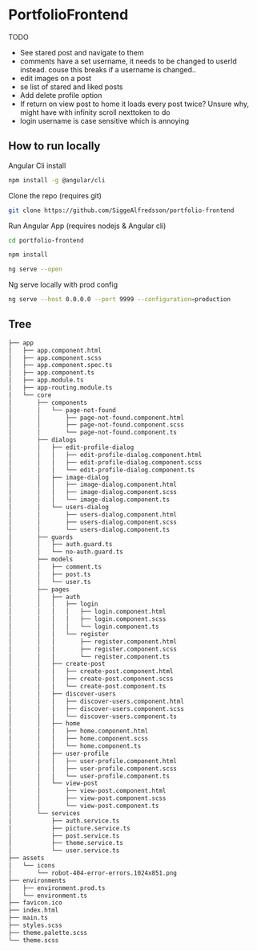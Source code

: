 # PortfolioFrontend

TODO
- See stared post and navigate to them
- comments have a set username, it needs to be changed to userId instead. couse this breaks if a username is changed..
- edit images on a post
- se list of stared and liked posts
- Add delete profile option
- If return on view post to home it loads every post twice? Unsure why, might have with infinity scroll nexttoken to do
- login username is case sensitive which is annoying

## How to run locally

Angular Cli install
```bash
npm install -g @angular/cli
```

Clone the repo (requires git)
```bash
git clone https://github.com/SiggeAlfredsson/portfolio-frontend
```
Run Angular App (requires nodejs & Angular cli)
```bash
cd portfolio-frontend

npm install

ng serve --open
```

Ng serve locally with prod config
```bash
ng serve --host 0.0.0.0 --port 9999 --configuration=production
```

## Tree
```bash
├── app
│   ├── app.component.html
│   ├── app.component.scss
│   ├── app.component.spec.ts
│   ├── app.component.ts
│   ├── app.module.ts
│   ├── app-routing.module.ts
│   └── core
│       ├── components
│       │   └── page-not-found
│       │       ├── page-not-found.component.html
│       │       ├── page-not-found.component.scss
│       │       └── page-not-found.component.ts
│       ├── dialogs
│       │   ├── edit-profile-dialog
│       │   │   ├── edit-profile-dialog.component.html
│       │   │   ├── edit-profile-dialog.component.scss
│       │   │   └── edit-profile-dialog.component.ts
│       │   ├── image-dialog
│       │   │   ├── image-dialog.component.html
│       │   │   ├── image-dialog.component.scss
│       │   │   └── image-dialog.component.ts
│       │   └── users-dialog
│       │       ├── users-dialog.component.html
│       │       ├── users-dialog.component.scss
│       │       └── users-dialog.component.ts
│       ├── guards
│       │   ├── auth.guard.ts
│       │   └── no-auth.guard.ts
│       ├── models
│       │   ├── comment.ts
│       │   ├── post.ts
│       │   └── user.ts
│       ├── pages
│       │   ├── auth
│       │   │   ├── login
│       │   │   │   ├── login.component.html
│       │   │   │   ├── login.component.scss
│       │   │   │   └── login.component.ts
│       │   │   └── register
│       │   │       ├── register.component.html
│       │   │       ├── register.component.scss
│       │   │       └── register.component.ts
│       │   ├── create-post
│       │   │   ├── create-post.component.html
│       │   │   ├── create-post.component.scss
│       │   │   └── create-post.component.ts
│       │   ├── discover-users
│       │   │   ├── discover-users.component.html
│       │   │   ├── discover-users.component.scss
│       │   │   └── discover-users.component.ts
│       │   ├── home
│       │   │   ├── home.component.html
│       │   │   ├── home.component.scss
│       │   │   └── home.component.ts
│       │   ├── user-profile
│       │   │   ├── user-profile.component.html
│       │   │   ├── user-profile.component.scss
│       │   │   └── user-profile.component.ts
│       │   └── view-post
│       │       ├── view-post.component.html
│       │       ├── view-post.component.scss
│       │       └── view-post.component.ts
│       └── services
│           ├── auth.service.ts
│           ├── picture.service.ts
│           ├── post.service.ts
│           ├── theme.service.ts
│           └── user.service.ts
├── assets
│   └── icons
│       └── robot-404-error-errors.1024x851.png
├── environments
│   ├── environment.prod.ts
│   └── environment.ts
├── favicon.ico
├── index.html
├── main.ts
├── styles.scss
├── theme.palette.scss
└── theme.scss

```
